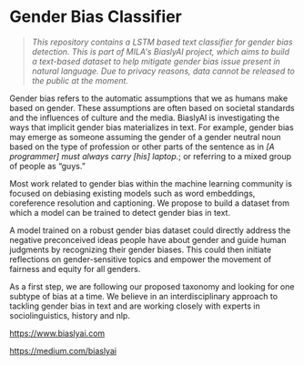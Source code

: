 # Gender Bias Classifier

> *This repository contains a LSTM based text classifier for gender bias detection. This is part of MILA's BiaslyAI project, which aims to build a text-based dataset to help mitigate gender bias issue present in natural language. Due to privacy reasons, data cannot be released to the public at the moment.*

Gender bias refers to the automatic assumptions that we as humans make based on gender. These assumptions are often based on societal standards and the influences of culture and the media. BiaslyAI is investigating the ways that implicit gender bias materializes in text. For example, gender bias may emerge as someone assuming the gender of a gender neutral noun based on the type of profession or other parts of the sentence as in *[A programmer] must always carry [his] laptop.*; or referring to a mixed group of people as “guys.”

Most work related to gender bias within the machine learning community is focused on debiasing existing models such as word embeddings, coreference resolution and captioning. We propose to build a dataset from which a model can be trained to detect gender bias in text. 

A model trained on a robust gender bias dataset could directly address the negative preconceived ideas people have about gender and guide human judgments by recognizing their gender biases. This could then initiate reflections on gender-sensitive topics and empower the movement of fairness and equity for all genders.

As a first step, we are following our proposed taxonomy and looking for one subtype of bias at a time. We believe in an interdisciplinary approach to tackling gender bias in text and are working closely with experts in sociolinguistics, history and nlp. 




https://www.biaslyai.com

https://medium.com/biaslyai
